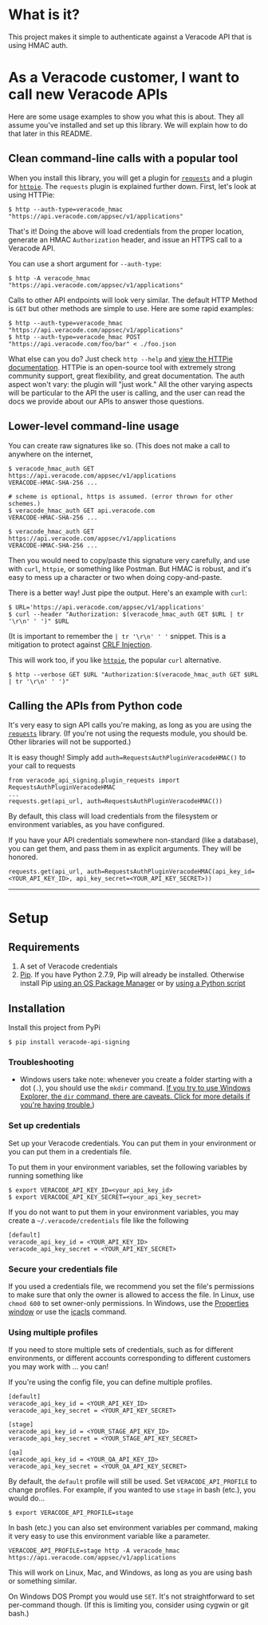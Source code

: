 # What is it?

This project makes it simple to authenticate against a Veracode API that is using HMAC auth.

# As a Veracode **customer**, I want to call new Veracode APIs

Here are some usage examples to show you what this is about. They all assume you've installed
and set up this library. We will explain how to do that later in this README.

## Clean command-line calls with a popular tool

When you install this library, you will get a plugin for [`requests`](http://docs.python-requests.org/en/latest/)
and a plugin for [`httpie`](https://github.com/jkbrzt/httpie). The `requests` plugin is explained
further down. First, let's look at using HTTPie:

    $ http --auth-type=veracode_hmac "https://api.veracode.com/appsec/v1/applications"

That's it! Doing the above will load credentials from the proper location,
generate an HMAC `Authorization` header, and issue an HTTPS call 
to a Veracode API. 

You can use a short argument for `--auth-type`:

    $ http -A veracode_hmac "https://api.veracode.com/appsec/v1/applications"
    
Calls to other API endpoints will look very similar. The default HTTP Method is `GET`
but other methods are simple to use. Here are some rapid examples:

    $ http --auth-type=veracode_hmac "https://api.veracode.com/appsec/v1/applications"
    $ http --auth-type=veracode_hmac POST "https://api.veracode.com/foo/bar" < ./foo.json

What else can you do? Just check `http --help` and
[view the HTTPie documentation](https://github.com/jkbrzt/httpie). 
HTTPie is an open-source tool with extremely strong community support, great flexibility,
and great documentation. The auth aspect won't vary: the plugin will "just work." All
the other varying aspects will be particular to the API the user is calling, and the user
can read the docs we provide about our APIs to answer those questions.

## Lower-level command-line usage

You can create raw signatures like so. (This does not make a call to anywhere on the internet,

    $ veracode_hmac_auth GET https://api.veracode.com/appsec/v1/applications
    VERACODE-HMAC-SHA-256 ...

    # scheme is optional, https is assumed. (error thrown for other schemes.)
    $ veracode_hmac_auth GET api.veracode.com
    VERACODE-HMAC-SHA-256 ...
    
    $ veracode_hmac_auth GET https://api.veracode.com/appsec/v1/applications
    VERACODE-HMAC-SHA-256 ...

Then you would need to copy/paste this signature very carefully, and use with `curl`,
`httpie`, or something like Postman. But HMAC is robust, and it's
easy to mess up a character or two when doing copy-and-paste.
 
There is a better way! Just pipe the output. Here's an example with `curl`:

    $ URL='https://api.veracode.com/appsec/v1/applications'
    $ curl --header "Authorization: $(veracode_hmac_auth GET $URL | tr '\r\n' ' ')" $URL

(It is important to remember the `| tr '\r\n' ' '` snippet. This is a mitigation to protect against
[CRLF Injection](http://www.veracode.com/security/crlf-injection). 

This will work too, if you like [`httpie`](https://github.com/jkbrzt/httpie), the popular
`curl` alternative.

    $ http --verbose GET $URL "Authorization:$(veracode_hmac_auth GET $URL | tr '\r\n' ' ')"
    
## Calling the APIs from Python code

It's very easy to sign API calls you're making, as long as you are using the 
[`requests`](http://docs.python-requests.org/en/latest/) library.
(If you're not using the requests module, you should be. Other libraries will not be supported.)


It is easy though! Simply add
`auth=RequestsAuthPluginVeracodeHMAC()` to your call to requests 

    from veracode_api_signing.plugin_requests import RequestsAuthPluginVeracodeHMAC
    ...
    requests.get(api_url, auth=RequestsAuthPluginVeracodeHMAC()) 

By default, this class will load credentials from the filesystem or environment variables,
as you have configured.

If you have your API credentials somewhere non-standard (like a database), you can get them,
and pass them in as explicit arguments. They will be honored.

    requests.get(api_url, auth=RequestsAuthPluginVeracodeHMAC(api_key_id=<YOUR_API_KEY_ID>, api_key_secret=<YOUR_API_KEY_SECRET>))
 

--------------------------------------

# Setup

## Requirements

1. A set of Veracode credentials
2. [Pip](https://pip.pypa.io/en/latest/). If you have Python 2.7.9, Pip will already be installed.
   Otherwise install Pip [using an OS Package Manager](https://pip.pypa.io/en/latest/installing.html#using-os-package-managers) 
   or by [using a Python script](https://pip.pypa.io/en/latest/installing.html#install-pip) 

## Installation

Install this project from PyPi

    $ pip install veracode-api-signing

### Troubleshooting
 
- Windows users take note: whenever you create a folder starting with a dot (`.`), you should use the
`mkdir` command. [If you try to use Windows Explorer, the `dir` command, there are caveats.
 Click for more details if you're having trouble.](http://superuser.com/a/483763/122249))

### Set up credentials

Set up your Veracode credentials. You can put them in your environment or you can put them in a credentials
file.

To put them in your environment variables, set the following variables by running something like
 
    $ export VERACODE_API_KEY_ID=<your_api_key_id> 
    $ export VERACODE_API_KEY_SECRET=<your_api_key_secret> 

If you do not want to put them in your environment variables, you may create a `~/.veracode/credentials` file like
the following

    [default]
    veracode_api_key_id = <YOUR_API_KEY_ID>
    veracode_api_key_secret = <YOUR_API_KEY_SECRET>

### Secure your credentials file

If you used a credentials file, we recommend you set the file's permissions to 
make sure that only the owner is allowed to
access the file. In Linux, use `chmod 600` to set owner-only permissions. In Windows,
use the [Properties window](http://technet.microsoft.com/en-us/library/cc772196.aspx)
or use the [icacls](http://technet.microsoft.com/en-us/library/cc753525%28WS.10%29.aspx) command.

### Using multiple profiles

If you need to store multiple sets of credentials, such as for different environments,
or different accounts corresponding to different customers you may work with ... you can!

If you're using the config file, you can define multiple profiles.

    [default]
    veracode_api_key_id = <YOUR_API_KEY_ID>
    veracode_api_key_secret = <YOUR_API_KEY_SECRET>
    
    [stage]
    veracode_api_key_id = <YOUR_STAGE_API_KEY_ID>
    veracode_api_key_secret = <YOUR_STAGE_API_KEY_SECRET>

    [qa]
    veracode_api_key_id = <YOUR_QA_API_KEY_ID>
    veracode_api_key_secret = <YOUR_QA_API_KEY_SECRET>
    
By default, the `default` profile will still be used. Set `VERACODE_API_PROFILE` to change
profiles. For example, if you wanted to use `stage` in bash (etc.), you would do...

	$ export VERACODE_API_PROFILE=stage

In bash (etc.) you can also set environment variables per command, making it very easy
to use this environment variable like a parameter.

	VERACODE_API_PROFILE=stage http -A veracode_hmac https://api.veracode.com/appsec/v1/applications

This will work on Linux, Mac, and Windows, as long as you are using bash or something similar.

On Windows DOS Prompt you would use `SET`. It's not straightforward to set per-command though.
(If this is limiting you, consider using cygwin or git bash.)
